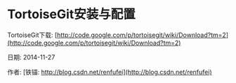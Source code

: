 TortoiseGit安装与配置
==


TortoiseGit下载: [http://code.google.com/p/tortoisegit/wiki/Download?tm=2](http://code.google.com/p/tortoisegit/wiki/Download?tm=2)













日期: 2014-11-27

作者: [铁锚: http://blog.csdn.net/renfufei](http://blog.csdn.net/renfufei)
